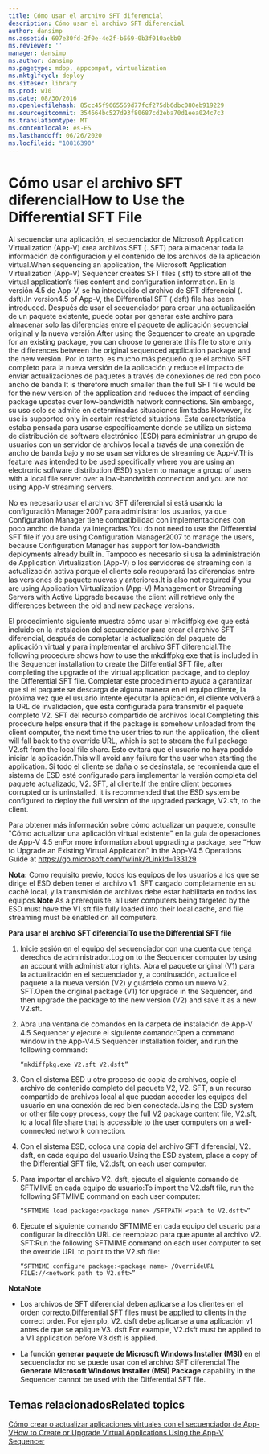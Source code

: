 ```yaml
---
title: Cómo usar el archivo SFT diferencial
description: Cómo usar el archivo SFT diferencial
author: dansimp
ms.assetid: 607e30fd-2f0e-4e2f-b669-0b3f010aebb0
ms.reviewer: ''
manager: dansimp
ms.author: dansimp
ms.pagetype: mdop, appcompat, virtualization
ms.mktglfcycl: deploy
ms.sitesec: library
ms.prod: w10
ms.date: 08/30/2016
ms.openlocfilehash: 85cc45f9665569d77fcf275db6dbc080eb919229
ms.sourcegitcommit: 354664bc527d93f80687cd2eba70d1eea024c7c3
ms.translationtype: MT
ms.contentlocale: es-ES
ms.lasthandoff: 06/26/2020
ms.locfileid: "10816390"
---
```

# <span data-ttu-id="a46f3-103">Cómo usar el archivo SFT diferencial</span><span class="sxs-lookup"><span data-stu-id="a46f3-103">How to Use the Differential SFT File</span></span>


<span data-ttu-id="a46f3-104">Al secuenciar una aplicación, el secuenciador de Microsoft Application Virtualization (App-V) crea archivos SFT (. SFT) para almacenar toda la información de configuración y el contenido de los archivos de la aplicación virtual.</span><span class="sxs-lookup"><span data-stu-id="a46f3-104">When sequencing an application, the Microsoft Application Virtualization (App-V) Sequencer creates SFT files (.sft) to store all of the virtual application’s files content and configuration information.</span></span> <span data-ttu-id="a46f3-105">En la versión 4.5 de App-V, se ha introducido el archivo de SFT diferencial (. dsft).</span><span class="sxs-lookup"><span data-stu-id="a46f3-105">In version4.5 of App-V, the Differential SFT (.dsft) file has been introduced.</span></span> <span data-ttu-id="a46f3-106">Después de usar el secuenciador para crear una actualización de un paquete existente, puede optar por generar este archivo para almacenar solo las diferencias entre el paquete de aplicación secuencial original y la nueva versión.</span><span class="sxs-lookup"><span data-stu-id="a46f3-106">After using the Sequencer to create an upgrade for an existing package, you can choose to generate this file to store only the differences between the original sequenced application package and the new version.</span></span> <span data-ttu-id="a46f3-107">Por lo tanto, es mucho más pequeño que el archivo SFT completo para la nueva versión de la aplicación y reduce el impacto de enviar actualizaciones de paquetes a través de conexiones de red con poco ancho de banda.</span><span class="sxs-lookup"><span data-stu-id="a46f3-107">It is therefore much smaller than the full SFT file would be for the new version of the application and reduces the impact of sending package updates over low-bandwidth network connections.</span></span> <span data-ttu-id="a46f3-108">Sin embargo, su uso solo se admite en determinadas situaciones limitadas.</span><span class="sxs-lookup"><span data-stu-id="a46f3-108">However, its use is supported only in certain restricted situations.</span></span> <span data-ttu-id="a46f3-109">Esta característica estaba pensada para usarse específicamente donde se utiliza un sistema de distribución de software electrónico (ESD) para administrar un grupo de usuarios con un servidor de archivos local a través de una conexión de ancho de banda bajo y no se usan servidores de streaming de App-V.</span><span class="sxs-lookup"><span data-stu-id="a46f3-109">This feature was intended to be used specifically where you are using an electronic software distribution (ESD) system to manage a group of users with a local file server over a low-bandwidth connection and you are not using App-V streaming servers.</span></span>

<span data-ttu-id="a46f3-110">No es necesario usar el archivo SFT diferencial si está usando la configuración Manager2007 para administrar los usuarios, ya que Configuration Manager tiene compatibilidad con implementaciones con poco ancho de banda ya integradas.</span><span class="sxs-lookup"><span data-stu-id="a46f3-110">You do not need to use the Differential SFT file if you are using Configuration Manager2007 to manage the users, because Configuration Manager has support for low-bandwidth deployments already built in.</span></span> <span data-ttu-id="a46f3-111">Tampoco es necesario si usa la administración de Application Virtualization (App-V) o los servidores de streaming con la actualización activa porque el cliente solo recuperará las diferencias entre las versiones de paquete nuevas y anteriores.</span><span class="sxs-lookup"><span data-stu-id="a46f3-111">It is also not required if you are using Application Virtualization (App-V) Management or Streaming Servers with Active Upgrade because the client will retrieve only the differences between the old and new package versions.</span></span>

<span data-ttu-id="a46f3-112">El procedimiento siguiente muestra cómo usar el mkdiffpkg.exe que está incluido en la instalación del secuenciador para crear el archivo SFT diferencial, después de completar la actualización del paquete de aplicación virtual y para implementar el archivo SFT diferencial.</span><span class="sxs-lookup"><span data-stu-id="a46f3-112">The following procedure shows how to use the mkdiffpkg.exe that is included in the Sequencer installation to create the Differential SFT file, after completing the upgrade of the virtual application package, and to deploy the Differential SFT file.</span></span> <span data-ttu-id="a46f3-113">Completar este procedimiento ayuda a garantizar que si el paquete se descarga de alguna manera en el equipo cliente, la próxima vez que el usuario intente ejecutar la aplicación, el cliente volverá a la URL de invalidación, que está configurada para transmitir el paquete completo V2. SFT del recurso compartido de archivos local.</span><span class="sxs-lookup"><span data-stu-id="a46f3-113">Completing this procedure helps ensure that if the package is somehow unloaded from the client computer, the next time the user tries to run the application, the client will fall back to the override URL, which is set to stream the full package V2.sft from the local file share.</span></span> <span data-ttu-id="a46f3-114">Esto evitará que el usuario no haya podido iniciar la aplicación.</span><span class="sxs-lookup"><span data-stu-id="a46f3-114">This will avoid any failure for the user when starting the application.</span></span> <span data-ttu-id="a46f3-115">Si todo el cliente se daña o se desinstala, se recomienda que el sistema de ESD esté configurado para implementar la versión completa del paquete actualizado, V2. SFT, al cliente.</span><span class="sxs-lookup"><span data-stu-id="a46f3-115">If the entire client becomes corrupted or is uninstalled, it is recommended that the ESD system be configured to deploy the full version of the upgraded package, V2.sft, to the client.</span></span>

<span data-ttu-id="a46f3-116">Para obtener más información sobre cómo actualizar un paquete, consulte "Cómo actualizar una aplicación virtual existente" en la guía de operaciones de App-V 4.5 en</span><span class="sxs-lookup"><span data-stu-id="a46f3-116">For more information about upgrading a package, see “How to Upgrade an Existing Virtual Application” in the App-V4.5 Operations Guide at</span></span> <https://go.microsoft.com/fwlink/?LinkId=133129>

<span data-ttu-id="a46f3-117">**Nota:**  Como requisito previo, todos los equipos de los usuarios a los que se dirige el ESD deben tener el archivo v1. SFT cargado completamente en su caché local, y la transmisión de archivos debe estar habilitada en todos los equipos.</span><span class="sxs-lookup"><span data-stu-id="a46f3-117">**Note** As a prerequisite, all user computers being targeted by the ESD must have the V1.sft file fully loaded into their local cache, and file streaming must be enabled on all computers.</span></span>

 

**<span data-ttu-id="a46f3-118">Para usar el archivo SFT diferencial</span><span class="sxs-lookup"><span data-stu-id="a46f3-118">To use the Differential SFT file</span></span>**

1.  <span data-ttu-id="a46f3-119">Inicie sesión en el equipo del secuenciador con una cuenta que tenga derechos de administrador.</span><span class="sxs-lookup"><span data-stu-id="a46f3-119">Log on to the Sequencer computer by using an account with administrator rights.</span></span> <span data-ttu-id="a46f3-120">Abra el paquete original (V1) para la actualización en el secuenciador y, a continuación, actualice el paquete a la nueva versión (V2) y guárdelo como un nuevo V2. SFT.</span><span class="sxs-lookup"><span data-stu-id="a46f3-120">Open the original package (V1) for upgrade in the Sequencer, and then upgrade the package to the new version (V2) and save it as a new V2.sft.</span></span>

2.  <span data-ttu-id="a46f3-121">Abra una ventana de comandos en la carpeta de instalación de App-V 4.5 Sequencer y ejecute el siguiente comando:</span><span class="sxs-lookup"><span data-stu-id="a46f3-121">Open a command window in the App-V4.5 Sequencer installation folder, and run the following command:</span></span>

    `“mkdiffpkg.exe V2.sft V2.dsft”`

3.  <span data-ttu-id="a46f3-122">Con el sistema ESD u otro proceso de copia de archivos, copie el archivo de contenido completo del paquete V2, V2. SFT, a un recurso compartido de archivos local al que puedan acceder los equipos del usuario en una conexión de red bien conectada.</span><span class="sxs-lookup"><span data-stu-id="a46f3-122">Using the ESD system or other file copy process, copy the full V2 package content file, V2.sft, to a local file share that is accessible to the user computers on a well-connected network connection.</span></span>

4.  <span data-ttu-id="a46f3-123">Con el sistema ESD, coloca una copia del archivo SFT diferencial, V2. dsft, en cada equipo del usuario.</span><span class="sxs-lookup"><span data-stu-id="a46f3-123">Using the ESD system, place a copy of the Differential SFT file, V2.dsft, on each user computer.</span></span>

5.  <span data-ttu-id="a46f3-124">Para importar el archivo V2. dsft, ejecute el siguiente comando de SFTMIME en cada equipo de usuario:</span><span class="sxs-lookup"><span data-stu-id="a46f3-124">To import the V2.dsft file, run the following SFTMIME command on each user computer:</span></span>

    `“SFTMIME load package:<package name> /SFTPATH <path to V2.dsft>”`

6.  <span data-ttu-id="a46f3-125">Ejecute el siguiente comando SFTMIME en cada equipo del usuario para configurar la dirección URL de reemplazo para que apunte al archivo V2. SFT:</span><span class="sxs-lookup"><span data-stu-id="a46f3-125">Run the following SFTMIME command on each user computer to set the override URL to point to the V2.sft file:</span></span>

    `“SFTMIME configure package:<package name> /OverrideURL FILE://<network path to V2.sft>”`

**<span data-ttu-id="a46f3-126">Nota</span><span class="sxs-lookup"><span data-stu-id="a46f3-126">Note</span></span>**  
-   <span data-ttu-id="a46f3-127">Los archivos de SFT diferencial deben aplicarse a los clientes en el orden correcto.</span><span class="sxs-lookup"><span data-stu-id="a46f3-127">Differential SFT files must be applied to clients in the correct order.</span></span> <span data-ttu-id="a46f3-128">Por ejemplo, V2. dsft debe aplicarse a una aplicación v1 antes de que se aplique V3. dsft.</span><span class="sxs-lookup"><span data-stu-id="a46f3-128">For example, V2.dsft must be applied to a V1 application before V3.dsft is applied.</span></span>

-   <span data-ttu-id="a46f3-129">La función **generar paquete de Microsoft Windows Installer (MSI)** en el secuenciador no se puede usar con el archivo SFT diferencial.</span><span class="sxs-lookup"><span data-stu-id="a46f3-129">The **Generate Microsoft Windows Installer (MSI) Package** capability in the Sequencer cannot be used with the Differential SFT file.</span></span>

 

## <span data-ttu-id="a46f3-130">Temas relacionados</span><span class="sxs-lookup"><span data-stu-id="a46f3-130">Related topics</span></span>


[<span data-ttu-id="a46f3-131">Cómo crear o actualizar aplicaciones virtuales con el secuenciador de App-V</span><span class="sxs-lookup"><span data-stu-id="a46f3-131">How to Create or Upgrade Virtual Applications Using the App-V Sequencer</span></span>](how-to-create-or-upgrade-virtual-applications-using--the-app-v-sequencer.md)

 

 





